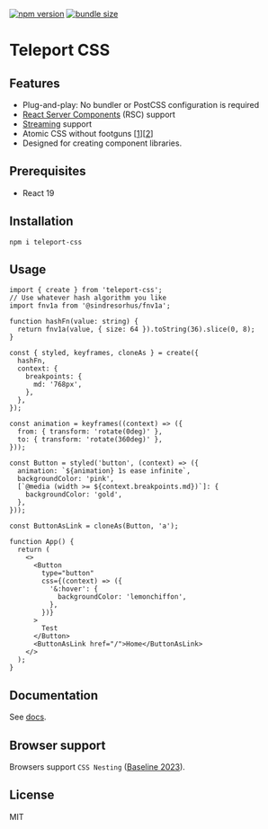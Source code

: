 <a href="https://www.npmjs.com/package/teleport-css"><img alt="npm version" src="https://badgen.net/npm/v/teleport-css"></a>
<a href="https://bundlephobia.com/package/teleport-css"><img alt="bundle size" src="https://badgen.net/bundlephobia/minzip/teleport-css"></a>

# Teleport CSS

## Features

- Plug-and-play: No bundler or PostCSS configuration is required
- [React Server Components](https://react.dev/reference/rsc/server-components) (RSC) support
- [Streaming](https://react.dev/reference/react-dom/server/renderToPipeableStream) support
- Atomic CSS without footguns \[[1](https://play.tailwindcss.com/9XhuiUFF6n)]\[[2](https://play.panda-css.com/269sbigMXM)]
- Designed for creating component libraries.

## Prerequisites

- React 19

## Installation

```
npm i teleport-css
```

## Usage

```tsx
import { create } from 'teleport-css';
// Use whatever hash algorithm you like
import fnv1a from '@sindresorhus/fnv1a';

function hashFn(value: string) {
  return fnv1a(value, { size: 64 }).toString(36).slice(0, 8);
}

const { styled, keyframes, cloneAs } = create({
  hashFn,
  context: {
    breakpoints: {
      md: '768px',
    },
  },
});

const animation = keyframes((context) => ({
  from: { transform: 'rotate(0deg)' },
  to: { transform: 'rotate(360deg)' },
}));

const Button = styled('button', (context) => ({
  animation: `${animation} 1s ease infinite`,
  backgroundColor: 'pink',
  [`@media (width >= ${context.breakpoints.md})`]: {
    backgroundColor: 'gold',
  },
}));

const ButtonAsLink = cloneAs(Button, 'a');

function App() {
  return (
    <>
      <Button
        type="button"
        css={(context) => ({
          '&:hover': {
            backgroundColor: 'lemonchiffon',
          },
        })}
      >
        Test
      </Button>
      <ButtonAsLink href="/">Home</ButtonAsLink>
    </>
  );
}
```

## Documentation

See [docs](/docs).

## Browser support

Browsers support `CSS Nesting` ([Baseline 2023](https://caniuse.com/css-nesting)).

## License

MIT
